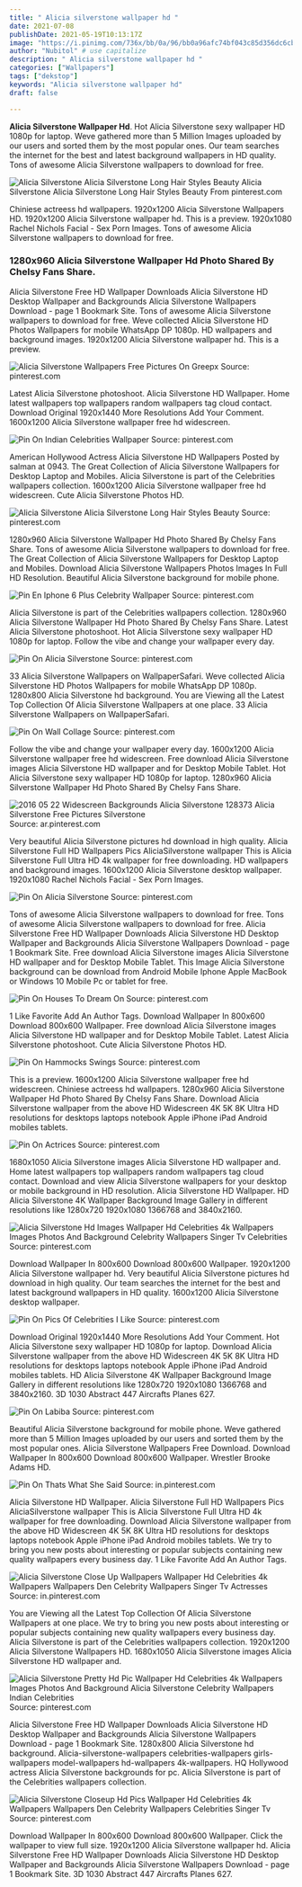 ```yaml
---
title: " Alicia silverstone wallpaper hd "
date: 2021-07-08
publishDate: 2021-05-19T10:13:17Z
image: "https://i.pinimg.com/736x/bb/0a/96/bb0a96afc74bf043c85d356dc6cbddbd.jpg"
author: "Nubitol" # use capitalize
description: " Alicia silverstone wallpaper hd "
categories: ["Wallpapers"]
tags: ["dekstop"]
keywords: "Alicia silverstone wallpaper hd"
draft: false

---
```



**Alicia Silverstone Wallpaper Hd**. Hot Alicia Silverstone sexy wallpaper HD 1080p for laptop. Weve gathered more than 5 Million Images uploaded by our users and sorted them by the most popular ones. Our team searches the internet for the best and latest background wallpapers in HD quality. Tons of awesome Alicia Silverstone wallpapers to download for free.

![Alicia Silverstone Alicia Silverstone Long Hair Styles Beauty](https://i.pinimg.com/originals/0e/e2/b5/0ee2b55367945a577ee8e268ddb829bf.jpg "Alicia Silverstone Alicia Silverstone Long Hair Styles Beauty")
Alicia Silverstone Alicia Silverstone Long Hair Styles Beauty From pinterest.com


Chiniese actreess hd wallpapers. 1920x1200 Alicia Silverstone Wallpapers HD. 1920x1200 Alicia Silverstone wallpaper hd. This is a preview. 1920x1080 Rachel Nichols Facial - Sex Porn Images. Tons of awesome Alicia Silverstone wallpapers to download for free.

### 1280x960 Alicia Silverstone Wallpaper Hd Photo Shared By Chelsy Fans Share.

Alicia Silverstone Free HD Wallpaper Downloads Alicia Silverstone HD Desktop Wallpaper and Backgrounds Alicia Silverstone Wallpapers Download - page 1 Bookmark Site. Tons of awesome Alicia Silverstone wallpapers to download for free. Weve collected Alicia Silverstone HD Photos Wallpapers for mobile WhatsApp DP 1080p. HD wallpapers and background images. 1920x1200 Alicia Silverstone wallpaper hd. This is a preview.


![Alicia Silverstone Wallpapers Free Pictures On Greepx](https://i.pinimg.com/originals/31/89/83/3189838c699a700ea64c90cc5a83417f.jpg "Alicia Silverstone Wallpapers Free Pictures On Greepx")
Source: pinterest.com

Latest Alicia Silverstone photoshoot. Alicia Silverstone HD Wallpaper. Home latest wallpapers top wallpapers random wallpapers tag cloud contact. Download Original 1920x1440 More Resolutions Add Your Comment. 1600x1200 Alicia Silverstone wallpaper free hd widescreen.

![Pin On Indian Celebrities Wallpaper](https://i.pinimg.com/736x/f4/07/84/f40784ed3e9c925dd2ca7945180c1811.jpg "Pin On Indian Celebrities Wallpaper")
Source: pinterest.com

American Hollywood Actress Alicia Silverstone HD Wallpapers Posted by salman at 0943. The Great Collection of Alicia Silverstone Wallpapers for Desktop Laptop and Mobiles. Alicia Silverstone is part of the Celebrities wallpapers collection. 1600x1200 Alicia Silverstone wallpaper free hd widescreen. Cute Alicia Silverstone Photos HD.

![Alicia Silverstone Alicia Silverstone Long Hair Styles Beauty](https://i.pinimg.com/originals/0e/e2/b5/0ee2b55367945a577ee8e268ddb829bf.jpg "Alicia Silverstone Alicia Silverstone Long Hair Styles Beauty")
Source: pinterest.com

1280x960 Alicia Silverstone Wallpaper Hd Photo Shared By Chelsy Fans Share. Tons of awesome Alicia Silverstone wallpapers to download for free. The Great Collection of Alicia Silverstone Wallpapers for Desktop Laptop and Mobiles. Download Alicia Silverstone Wallpapers Photos Images In Full HD Resolution. Beautiful Alicia Silverstone background for mobile phone.

![Pin En Iphone 6 Plus Celebrity Wallpaper](https://i.pinimg.com/originals/75/da/9f/75da9fe326820314e8ba5eb667f2093d.jpg "Pin En Iphone 6 Plus Celebrity Wallpaper")
Source: pinterest.com

Alicia Silverstone is part of the Celebrities wallpapers collection. 1280x960 Alicia Silverstone Wallpaper Hd Photo Shared By Chelsy Fans Share. Latest Alicia Silverstone photoshoot. Hot Alicia Silverstone sexy wallpaper HD 1080p for laptop. Follow the vibe and change your wallpaper every day.

![Pin On Alicia Silverstone](https://i.pinimg.com/originals/c6/56/18/c65618dc954fb017125de0a424efdc16.jpg "Pin On Alicia Silverstone")
Source: pinterest.com

33 Alicia Silverstone Wallpapers on WallpaperSafari. Weve collected Alicia Silverstone HD Photos Wallpapers for mobile WhatsApp DP 1080p. 1280x800 Alicia Silverstone hd background. You are Viewing all the Latest Top Collection Of Alicia Silverstone Wallpapers at one place. 33 Alicia Silverstone Wallpapers on WallpaperSafari.

![Pin On Wall Collage](https://i.pinimg.com/474x/e0/59/f4/e059f43ce7ab4be7d02c23b07c456ed1.jpg "Pin On Wall Collage")
Source: pinterest.com

Follow the vibe and change your wallpaper every day. 1600x1200 Alicia Silverstone wallpaper free hd widescreen. Free download Alicia Silverstone images Alicia Silverstone HD wallpaper and for Desktop Mobile Tablet. Hot Alicia Silverstone sexy wallpaper HD 1080p for laptop. 1280x960 Alicia Silverstone Wallpaper Hd Photo Shared By Chelsy Fans Share.

![2016 05 22 Widescreen Backgrounds Alicia Silverstone 128373 Alicia Silverstone Free Pictures Silverstone](https://i.pinimg.com/originals/b2/1b/ce/b21bce80c5e8d3b6ea7a861bc3549807.jpg "2016 05 22 Widescreen Backgrounds Alicia Silverstone 128373 Alicia Silverstone Free Pictures Silverstone")
Source: ar.pinterest.com

Very beautiful Alicia Silverstone pictures hd download in high quality. Alicia Silverstone Full HD Wallpapers Pics AliciaSilverstone wallpaper This is Alicia Silverstone Full Ultra HD 4k wallpaper for free downloading. HD wallpapers and background images. 1600x1200 Alicia Silverstone desktop wallpaper. 1920x1080 Rachel Nichols Facial - Sex Porn Images.

![Pin On Alicia Silverstone](https://i.pinimg.com/originals/1e/c7/d1/1ec7d1924ff937bf7a8dbc8d7499eead.jpg "Pin On Alicia Silverstone")
Source: pinterest.com

Tons of awesome Alicia Silverstone wallpapers to download for free. Tons of awesome Alicia Silverstone wallpapers to download for free. Alicia Silverstone Free HD Wallpaper Downloads Alicia Silverstone HD Desktop Wallpaper and Backgrounds Alicia Silverstone Wallpapers Download - page 1 Bookmark Site. Free download Alicia Silverstone images Alicia Silverstone HD wallpaper and for Desktop Mobile Tablet. This Image Alicia Silverstone background can be download from Android Mobile Iphone Apple MacBook or Windows 10 Mobile Pc or tablet for free.

![Pin On Houses To Dream On](https://i.pinimg.com/originals/13/30/b4/1330b4870c66d28934ae4c6d32f9b7ca.jpg "Pin On Houses To Dream On")
Source: pinterest.com

1 Like Favorite Add An Author Tags. Download Wallpaper In 800x600 Download 800x600 Wallpaper. Free download Alicia Silverstone images Alicia Silverstone HD wallpaper and for Desktop Mobile Tablet. Latest Alicia Silverstone photoshoot. Cute Alicia Silverstone Photos HD.

![Pin On Hammocks Swings](https://i.pinimg.com/originals/8c/dd/07/8cdd07783a05f12c75ea6e6465ca7e18.jpg "Pin On Hammocks Swings")
Source: pinterest.com

This is a preview. 1600x1200 Alicia Silverstone wallpaper free hd widescreen. Chiniese actreess hd wallpapers. 1280x960 Alicia Silverstone Wallpaper Hd Photo Shared By Chelsy Fans Share. Download Alicia Silverstone wallpaper from the above HD Widescreen 4K 5K 8K Ultra HD resolutions for desktops laptops notebook Apple iPhone iPad Android mobiles tablets.

![Pin On Actrices](https://i.pinimg.com/originals/26/98/c2/2698c2756a9e4471a4f59921b7576ec2.png "Pin On Actrices")
Source: pinterest.com

1680x1050 Alicia Silverstone images Alicia Silverstone HD wallpaper and. Home latest wallpapers top wallpapers random wallpapers tag cloud contact. Download and view Alicia Silverstone wallpapers for your desktop or mobile background in HD resolution. Alicia Silverstone HD Wallpaper. HD Alicia Silverstone 4K Wallpaper Background Image Gallery in different resolutions like 1280x720 1920x1080 1366768 and 3840x2160.

![Alicia Silverstone Hd Images Wallpaper Hd Celebrities 4k Wallpapers Images Photos And Background Celebrity Wallpapers Singer Tv Celebrities](https://i.pinimg.com/originals/8a/71/4c/8a714cb472298745959e23b17a6eb150.jpg "Alicia Silverstone Hd Images Wallpaper Hd Celebrities 4k Wallpapers Images Photos And Background Celebrity Wallpapers Singer Tv Celebrities")
Source: pinterest.com

Download Wallpaper In 800x600 Download 800x600 Wallpaper. 1920x1200 Alicia Silverstone wallpaper hd. Very beautiful Alicia Silverstone pictures hd download in high quality. Our team searches the internet for the best and latest background wallpapers in HD quality. 1600x1200 Alicia Silverstone desktop wallpaper.

![Pin On Pics Of Celebrities I Like](https://i.pinimg.com/originals/45/b3/1d/45b31d633d4cd8d1cf49bd7a4d72e0fa.jpg "Pin On Pics Of Celebrities I Like")
Source: pinterest.com

Download Original 1920x1440 More Resolutions Add Your Comment. Hot Alicia Silverstone sexy wallpaper HD 1080p for laptop. Download Alicia Silverstone wallpaper from the above HD Widescreen 4K 5K 8K Ultra HD resolutions for desktops laptops notebook Apple iPhone iPad Android mobiles tablets. HD Alicia Silverstone 4K Wallpaper Background Image Gallery in different resolutions like 1280x720 1920x1080 1366768 and 3840x2160. 3D 1030 Abstract 447 Aircrafts Planes 627.

![Pin On Labiba](https://i.pinimg.com/originals/57/96/56/5796566cabb42d884929893060c1ef81.jpg "Pin On Labiba")
Source: pinterest.com

Beautiful Alicia Silverstone background for mobile phone. Weve gathered more than 5 Million Images uploaded by our users and sorted them by the most popular ones. Alicia Silverstone Wallpapers Free Download. Download Wallpaper In 800x600 Download 800x600 Wallpaper. Wrestler Brooke Adams HD.

![Pin On Thats What She Said](https://i.pinimg.com/originals/34/65/1e/34651e00f97c00565a4309f58ff4fdd3.jpg "Pin On Thats What She Said")
Source: in.pinterest.com

Alicia Silverstone HD Wallpaper. Alicia Silverstone Full HD Wallpapers Pics AliciaSilverstone wallpaper This is Alicia Silverstone Full Ultra HD 4k wallpaper for free downloading. Download Alicia Silverstone wallpaper from the above HD Widescreen 4K 5K 8K Ultra HD resolutions for desktops laptops notebook Apple iPhone iPad Android mobiles tablets. We try to bring you new posts about interesting or popular subjects containing new quality wallpapers every business day. 1 Like Favorite Add An Author Tags.

![Alicia Silverstone Close Up Wallpapers Wallpaper Hd Celebrities 4k Wallpapers Wallpapers Den Celebrity Wallpapers Singer Tv Actresses](https://i.pinimg.com/originals/ec/83/24/ec83248853779f75c57ee50105899e74.jpg "Alicia Silverstone Close Up Wallpapers Wallpaper Hd Celebrities 4k Wallpapers Wallpapers Den Celebrity Wallpapers Singer Tv Actresses")
Source: in.pinterest.com

You are Viewing all the Latest Top Collection Of Alicia Silverstone Wallpapers at one place. We try to bring you new posts about interesting or popular subjects containing new quality wallpapers every business day. Alicia Silverstone is part of the Celebrities wallpapers collection. 1920x1200 Alicia Silverstone Wallpapers HD. 1680x1050 Alicia Silverstone images Alicia Silverstone HD wallpaper and.

![Alicia Silverstone Pretty Hd Pic Wallpaper Hd Celebrities 4k Wallpapers Images Photos And Background Alicia Silverstone Celebrity Wallpapers Indian Celebrities](https://i.pinimg.com/736x/6f/6c/92/6f6c92e1a47b286fe7ed6a047f0b17d8.jpg "Alicia Silverstone Pretty Hd Pic Wallpaper Hd Celebrities 4k Wallpapers Images Photos And Background Alicia Silverstone Celebrity Wallpapers Indian Celebrities")
Source: pinterest.com

Alicia Silverstone Free HD Wallpaper Downloads Alicia Silverstone HD Desktop Wallpaper and Backgrounds Alicia Silverstone Wallpapers Download - page 1 Bookmark Site. 1280x800 Alicia Silverstone hd background. Alicia-silverstone-wallpapers celebrities-wallpapers girls-wallpapers model-wallpapers hd-wallpapers 4k-wallpapers. HQ Hollywood actress Alicia Silverstone backgrounds for pc. Alicia Silverstone is part of the Celebrities wallpapers collection.

![Alicia Silverstone Closeup Hd Pics Wallpaper Hd Celebrities 4k Wallpapers Wallpapers Den Celebrity Wallpapers Celebrities Singer Tv](https://i.pinimg.com/736x/bb/0a/96/bb0a96afc74bf043c85d356dc6cbddbd.jpg "Alicia Silverstone Closeup Hd Pics Wallpaper Hd Celebrities 4k Wallpapers Wallpapers Den Celebrity Wallpapers Celebrities Singer Tv")
Source: pinterest.com

Download Wallpaper In 800x600 Download 800x600 Wallpaper. Click the wallpaper to view full size. 1920x1200 Alicia Silverstone wallpaper hd. Alicia Silverstone Free HD Wallpaper Downloads Alicia Silverstone HD Desktop Wallpaper and Backgrounds Alicia Silverstone Wallpapers Download - page 1 Bookmark Site. 3D 1030 Abstract 447 Aircrafts Planes 627.

